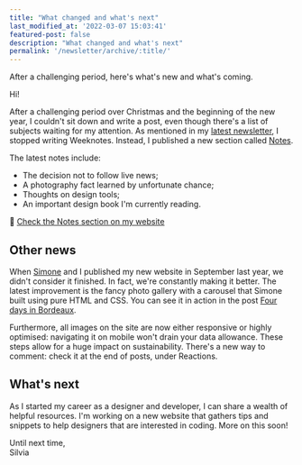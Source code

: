 ```yaml
---
title: "What changed and what's next"
last_modified_at: '2022-03-07 15:03:41'
featured-post: false
description: "What changed and what's next"
permalink: '/newsletter/archive/:title/'
---
```


<p class="lead">After a challenging period, here's what's new and what's coming.</p>

<!--more-->

Hi!

After a challenging period over Christmas and the beginning of the new year, I couldn't sit down and write a post, even though there's a list of subjects waiting for my attention. As mentioned in my [latest newsletter](https://silviamaggidesign.com/newsletter/archive/newsletter-36/), I stopped writing Weeknotes. Instead, I published a new section called [Notes](https://silviamaggidesign.com/notes/).

<p class="detached">The latest notes include:</p>

<ul class="smd-ul">
  <li>The decision not to follow live news;</li>
  <li>A photography fact learned by unfortunate chance;</li>
  <li>Thoughts on design tools;</li>
  <li>An important design book I'm currently reading.</li>
</ul>

<p class="detached">🔗 <a href="https://silviamaggidesign.com/notes/">Check the Notes section on my website</a></p>

## Other news

When [Simone](https://minutestomidnight.co.uk/) and I published my new website in September last year, we didn't consider it finished. In fact, we're constantly making it better. The latest improvement is the fancy photo gallery with a carousel that Simone built using pure HTML and CSS. You can see it in action in the post [Four days in Bordeaux](https://silviamaggidesign.com/photography/four-days-in-bordeaux/).

Furthermore, all images on the site are now either responsive or highly optimised: navigating it on mobile won't drain your data allowance. These steps allow for a huge impact on sustainability. There's a new way to comment: check it at the end of posts, under Reactions.

## What's next

As I started my career as a designer and developer, I can share a wealth of helpful resources. I'm working on a new website that gathers tips and snippets to help designers that are interested in coding. More on this soon!

<p class="detached">Until next time, <br>
Silvia</p>